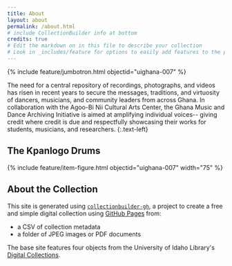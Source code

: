 ```yaml
---
title: About
layout: about
permalink: /about.html
# include CollectionBuilder info at bottom
credits: true
# Edit the markdown on in this file to describe your collection
# Look in _includes/feature for options to easily add features to the page
---
```


{% include feature/jumbotron.html objectid="uighana-007" %}

The need for a central repository of recordings, photographs, and videos has risen in recent years to secure the messages, traditions, and virtuosity of dancers, musicians, and community leaders from across Ghana. In collaboration with the Agoo-Bi Nii Cultural Arts Center, the Ghana Music and Dance Archiving Initiative is aimed at amplifying individual voices-- giving credit where credit is due and respectfully showcasing their works for students, musicians, and researchers.
{:.text-left}

## The Kpanlogo Drums

{% include feature/item-figure.html objectid="uighana-007" width="75" %}

## About the Collection

This site is generated using [`collectionbuilder-gh`](https://collectionbuilding.github.io/gh/), a project to create a free and simple digital collection using [GitHub Pages](https://pages.github.com/) from: 

- a CSV of collection metadata
- a folder of JPEG images or PDF documents

The base site features four objects from the University of Idaho Library's [Digital Collections](https://www.lib.uidaho.edu/digital). 